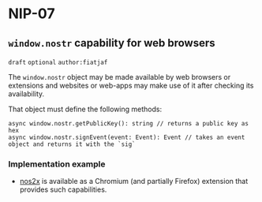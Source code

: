 NIP-07
======

`window.nostr` capability for web browsers
------------------------------------------

`draft` `optional` `author:fiatjaf`

The `window.nostr` object may be made available by web browsers or extensions and websites or web-apps may make use of it after checking its availability.

That object must define the following methods:

```
async window.nostr.getPublicKey(): string // returns a public key as hex
async window.nostr.signEvent(event: Event): Event // takes an event object and returns it with the `sig`
```

### Implementation example

- [nos2x](https://github.com/fiatjaf/nos2x) is available as a Chromium (and partially Firefox) extension that provides such capabilities.
